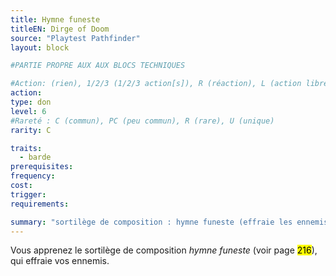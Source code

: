 ```yaml
---
title: Hymne funeste
titleEN: Dirge of Doom
source: "Playtest Pathfinder"
layout: block

#PARTIE PROPRE AUX AUX BLOCS TECHNIQUES

#Action: (rien), 1/2/3 (1/2/3 action[s]), R (réaction), L (action libre)
action: 
type: don
level: 6
#Rareté : C (commun), PC (peu commun), R (rare), U (unique)
rarity: C

traits:
  - barde
prerequisites: 
frequency: 
cost:
trigger: 
requirements:

summary: "sortilège de composition : hymne funeste (effraie les ennemis)"
---
```


Vous apprenez le sortilège de composition *hymne funeste* (voir page <mark>216</mark>), qui effraie vos ennemis.